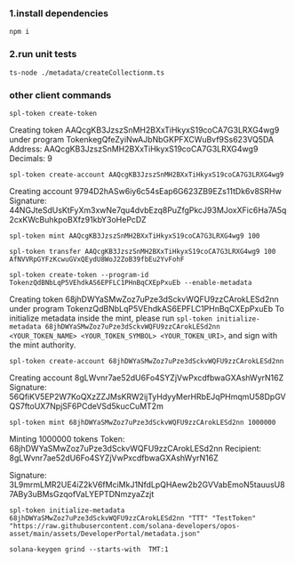 ### 1.install dependencies
```shell
npm i
```

### 2.run unit tests
```shell
ts-node ./metadata/createCollectionm.ts
```


### other client commands
```shell
spl-token create-token
```
Creating token AAQcgKB3JzszSnMH2BXxTiHkyxS19coCA7G3LRXG4wg9 under program TokenkegQfeZyiNwAJbNbGKPFXCWuBvf9Ss623VQ5DA
Address:  AAQcgKB3JzszSnMH2BXxTiHkyxS19coCA7G3LRXG4wg9
Decimals:  9

```shell
spl-token create-account AAQcgKB3JzszSnMH2BXxTiHkyxS19coCA7G3LRXG4wg9
```
Creating account 9794D2hASw6iy6c54sEap6G623ZB9EZs11tDk6v8SRHw
Signature: 44NGJteSdUsKtFyXm3xwNe7qu4dvbEzq8PuZfgPkcJ93MJoxXFic6Ha7A5q2cxKWcBuhkpoBXfz91kbY3oHePcDZ


```shell
spl-token mint AAQcgKB3JzszSnMH2BXxTiHkyxS19coCA7G3LRXG4wg9 100
```

```shell
spl-token transfer AAQcgKB3JzszSnMH2BXxTiHkyxS19coCA7G3LRXG4wg9 100 AfNVVRpGYFzKcwuGVxQEydU8WoJ2ZoB39fbEu2YvFohF
```



```shell
spl-token create-token --program-id TokenzQdBNbLqP5VEhdkAS6EPFLC1PHnBqCXEpPxuEb --enable-metadata
```
Creating token 68jhDWYaSMwZoz7uPze3dSckvWQFU9zzCArokLESd2nn under program TokenzQdBNbLqP5VEhdkAS6EPFLC1PHnBqCXEpPxuEb
To initialize metadata inside the mint, please run `spl-token initialize-metadata 68jhDWYaSMwZoz7uPze3dSckvWQFU9zzCArokLESd2nn <YOUR_TOKEN_NAME> <YOUR_TOKEN_SYMBOL> <YOUR_TOKEN_URI>`, and sign with the mint authority.

```shell
spl-token create-account 68jhDWYaSMwZoz7uPze3dSckvWQFU9zzCArokLESd2nn
```
Creating account 8gLWvnr7ae52dU6Fo4SYZjVwPxcdfbwaGXAshWyrN16Z
Signature: 56QfiKV5EP2W7KoQXzZZJMsKRW2ijTyHdyyMerHRbEJqPHmqmU58DpGVQS7ftoUX7NpjSF6PCdeVSd5kucCuMT2m

```shell
spl-token mint 68jhDWYaSMwZoz7uPze3dSckvWQFU9zzCArokLESd2nn 1000000
```
Minting 1000000 tokens
Token: 68jhDWYaSMwZoz7uPze3dSckvWQFU9zzCArokLESd2nn
Recipient: 8gLWvnr7ae52dU6Fo4SYZjVwPxcdfbwaGXAshWyrN16Z

Signature: 3L9mrmLMR2UE4iZ2kV6fMciMkJ1NfdLpQHAew2b2GVVabEmoN5tauusU87ABy3uBMsGzqofVaLYEPTDNmzyaZzjt

```shell
spl-token initialize-metadata 68jhDWYaSMwZoz7uPze3dSckvWQFU9zzCArokLESd2nn "TTT" "TestToken" "https://raw.githubusercontent.com/solana-developers/opos-asset/main/assets/DeveloperPortal/metadata.json"
```

```shell
solana-keygen grind --starts-with  TMT:1
```
